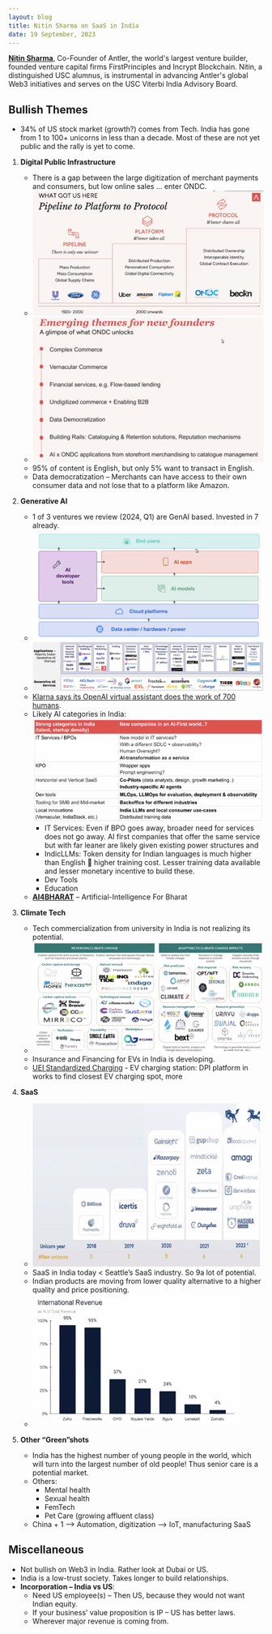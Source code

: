 ```yaml
---
layout: blog
title: Nitin Sharma on SaaS in India
date: 19 September, 2023
---
```

[**Nitin Sharma**](https://www.linkedin.com/in/nitinsharma15/), Co-Founder of Antler, the world's largest venture builder, founded venture capital firms FirstPrinciples and Incrypt Blockchain. Nitin, a distinguished USC alumnus, is instrumental in advancing Antler's global Web3 initiatives and serves on the USC Viterbi India Advisory Board.

## Bullish Themes

- 34% of US stock market (growth?) comes from Tech. India has gone from 1 to 100+ unicorns in less than a decade. Most of these are not yet public and the rally is yet to come.

1. **Digital Public Infrastructure**
   - There is a gap between the large digitization of merchant payments and consumers, but low online sales … enter ONDC.
   - ![](/blogs/nitinsharma_indiasaas/Picture1.png)
   - ![](/blogs/nitinsharma_indiasaas/Picture2.png)
   - 95% of content is English, but only 5% want to transact in English.
   - Data democratization – Merchants can have access to their own consumer data and not lose that to a platform like Amazon.

2. **Generative AI**
   - 1 of 3 ventures we review (2024, Q1) are GenAI based. Invested in 7 already.
   - ![](/blogs/nitinsharma_indiasaas/Picture3.png)
   - ![](/blogs/nitinsharma_indiasaas/Picture4.png)
   - [Klarna says its OpenAI virtual assistant does the work of 700 humans](https://www.fastcompany.com/91039401/klarna-ai-virtual-assistant-does-the-work-of-700-humans-after-layoffs).
   - Likely AI categories in India:
     ![](/blogs/nitinsharma_indiasaas/Picture5.png)
     - IT Services: Even if BPO goes away, broader need for services does not go away. AI first companies that offer the same service but with far leaner are likely given existing power structures and
     - IndicLLMs: Token density for Indian languages is much higher than English  higher training cost. Lesser training data available and lesser monetary incentive to build these.
     - Dev Tools
     - Education
   - **[AI4BHARAT](https://ai4bharat.iitm.ac.in/)** – Artificial-Intelligence For Bharat

3. **Climate Tech**
   - Tech commercialization from university in India is not realizing its potential.
   - ![](/blogs/nitinsharma_indiasaas/Picture6.png)
   - Insurance and Financing for EVs in India is developing.
   - [UEI Standardized Charging](https://economictimes.indiatimes.com/tech/technology/a-platform-in-the-works-to-find-closest-ev-charging-spot-more/articleshow/107801218.cms?from=mdr) - EV charging station: DPI platform in works to find closest EV charging spot, more

4. **SaaS**
   - ![](/blogs/nitinsharma_indiasaas/Picture7.png)
   - SaaS in India today < Seattle’s SaaS industry. So 9a lot of potential.
   - Indian products are moving from lower quality alternative to a higher quality and price positioning.
   - ![](/blogs/nitinsharma_indiasaas/Picture8.png)

5. **Other “Green”shots**
   - India has the highest number of young people in the world, which will turn into the largest number of old people! Thus senior care is a potential market.
   - Others:
     - Mental health
     - Sexual health
     - FemTech
     - Pet Care (growing affluent class)
   - China + 1 --> Automation, digitization --> IoT, manufacturing SaaS

## Miscellaneous
- Not bullish on Web3 in India. Rather look at Dubai or US.
- India is a low-trust society. Takes longer to build relationships.
- **Incorporation – India vs US**:
  - Need US employee(s) – Then US, because they would not want Indian equity.
  - If your business’ value proposition is IP – US has better laws.
  - Wherever major revenue is coming from.


